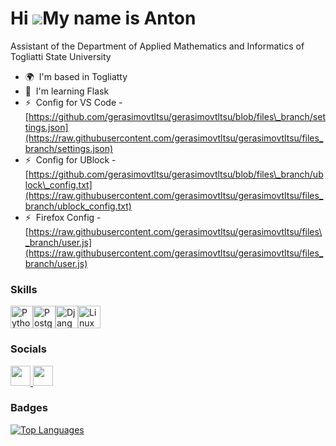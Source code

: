 Hi ![](https://user-images.githubusercontent.com/18350557/176309783-0785949b-9127-417c-8b55-ab5a4333674e.gif)My name is Anton
=============================================================================================================================

Assistant of the Department of Applied Mathematics and Informatics of Togliatti State University

* 🌍  I'm based in Togliatty
* 🧠  I'm learning Flask
* ⚡  Config for VS Code - [https://github.com/gerasimovtltsu/gerasimovtltsu/blob/files\_branch/settings.json](https://raw.githubusercontent.com/gerasimovtltsu/gerasimovtltsu/files_branch/settings.json)
* ⚡  Config for UBlock - [https://github.com/gerasimovtltsu/gerasimovtltsu/blob/files\_branch/ublock\_config.txt](https://raw.githubusercontent.com/gerasimovtltsu/gerasimovtltsu/files_branch/ublock_config.txt)
* ⚡  Firefox Config - [https://raw.githubusercontent.com/gerasimovtltsu/gerasimovtltsu/files\_branch/user.js](https://raw.githubusercontent.com/gerasimovtltsu/gerasimovtltsu/files_branch/user.js)

### Skills


<p align="left">
<a href="https://www.python.org/" target="_blank" rel="noreferrer"><img src="https://raw.githubusercontent.com/danielcranney/readme-generator/main/public/icons/skills/python-colored.svg" width="36" height="36" alt="Python" /></a><a href="https://www.postgresql.org/" target="_blank" rel="noreferrer"><img src="https://raw.githubusercontent.com/danielcranney/readme-generator/main/public/icons/skills/postgresql-colored.svg" width="36" height="36" alt="PostgreSQL" /></a><a href="https://www.djangoproject.com/" target="_blank" rel="noreferrer"><img src="https://raw.githubusercontent.com/danielcranney/readme-generator/main/public/icons/skills/django-colored.svg" width="36" height="36" alt="Django" /></a><a href="https://www.linux.org" target="_blank" rel="noreferrer"><img src="https://raw.githubusercontent.com/danielcranney/readme-generator/main/public/icons/skills/linux-colored.svg" width="36" height="36" alt="Linux" /></a>
</p>


### Socials

<a href="https://github.com/gerasimovtltsu" target="_blank" rel="noreferrer"> <picture> <source media="(prefers-color-scheme: dark)" srcset="https://raw.githubusercontent.com/danielcranney/readme-generator/main/public/icons/socials/github-dark.svg" /> <source media="(prefers-color-scheme: light)" srcset="https://raw.githubusercontent.com/danielcranney/readme-generator/main/public/icons/socials/github.svg" /> <img src="https://raw.githubusercontent.com/danielcranney/readme-generator/main/public/icons/socials/github.svg" width="32" height="32" /> </picture> </a> <a href="https://t.me/gerasimovtltsu" target="_blank" rel="noreferrer"><img src="https://github-production-user-asset-6210df.s3.amazonaws.com/82588219/294677887-2a4f4f4d-6489-44d9-b7ac-8b37422fe015.png" width="32"></a>

### Badges

<a href="https://github.com/gerasimovtltsu" align="left"><img src="https://github-readme-stats.vercel.app/api/top-langs/?username=gerasimovtltsu&langs_count=10&title_color=0891b2&text_color=ffffff&icon_color=0891b2&bg_color=1c1917&hide_border=true&locale=en&custom_title=Top%20%Languages" alt="Top Languages" /></a>
